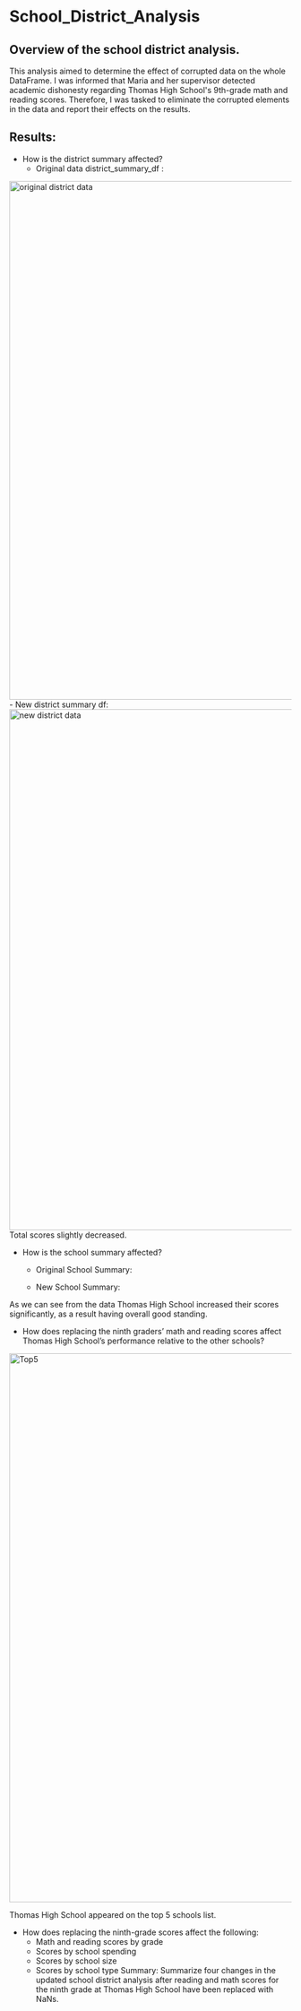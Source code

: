# School_District_Analysis
## Overview of the school district analysis.
  This analysis aimed to determine the effect of corrupted data on the whole DataFrame. I was informed that Maria and her supervisor detected academic dishonesty regarding Thomas High School's 9th-grade math and reading scores. Therefore, I was tasked to eliminate the corrupted elements in the data and report their effects on the results. 

## Results: 
- How is the district summary affected?
  - Original data district_summary_df :
<img width="926" alt="original district data" src="https://user-images.githubusercontent.com/89552059/179434542-0515cade-d9b3-4cea-80c4-066ec6c00964.png">
  - New district summary df: 
<img width="930" alt="new district data" src="https://user-images.githubusercontent.com/89552059/179434591-d571cdec-26e6-4921-9537-4ba70beebe0e.png">
  Total scores slightly decreased. 

- How is the school summary affected?

  - Original School Summary:
 
  - New School Summary:
 
As we can see from the data Thomas High School increased their scores significantly, as a result having overall good standing.

- How does replacing the ninth graders’ math and reading scores affect Thomas High School’s performance relative to the other schools?

<img width="980" alt="Top5" src="https://user-images.githubusercontent.com/89552059/179434703-d7cfd098-425d-40ae-a2a9-793242ebe1fc.png">

Thomas High School appeared on the top 5 schools list.

- How does replacing the ninth-grade scores affect the following:
  - Math and reading scores by grade
  - Scores by school spending
  - Scores by school size
  - Scores by school type
Summary: Summarize four changes in the updated school district analysis after reading and math scores for the ninth grade at Thomas High School have been replaced with NaNs.
